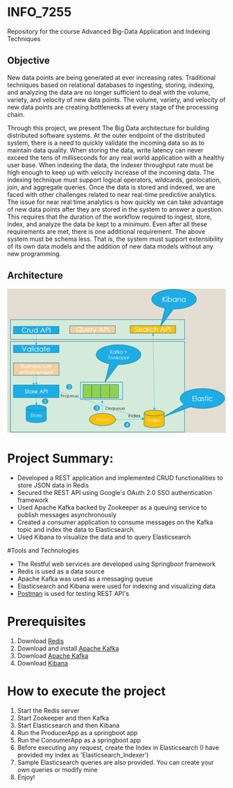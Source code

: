 # INFO_7255
Repository for the course Advanced Big-Data Application and Indexing Techniques

## Objective
New data points are being generated at ever increasing rates. Traditional techniques based on relational databases to ingesting, storing, indexing, and analyzing the data are no longer sufficient to deal with the volume, variety, and velocity of new data points. The volume, variety, and velocity of new data points are creating bottlenecks at every stage of the processing chain. 

Through this project, we present The Big Data architecture for building distributed software systems. At the outer endpoint of the distributed system, there is a need to quickly validate the incoming data so as to maintain data quality. When storing the data, write latency can never exceed the tens of milliseconds for any real world application with a healthy user base. When indexing the data, the indexer throughput rate must be high enough to keep up with velocity increase of the incoming data. The indexing technique must support logical operators, wildcards, geolocation, join, and aggregate queries. Once the data is stored and indexed, we are faced with other challenges related to near real-time predictive analytics. The issue for near real time analytics is how quickly we can take advantage of new data points after they are stored in the system to answer a question. This requires that the duration of the workflow required to ingest, store, index, and analyze the data be kept to a minimum. Even after all these requirements are met, there is one additional requirement. The above system must be schema less. That is, the system must support extensibility of its own data models and the addition of new data models without any new programming.

## Architecture
![alt text](https://github.com/ClarenceDSilva/Big-Data-Indexing/blob/master/readme_images/architecture.PNG)


# Project Summary:
- Developed a REST application and implemented CRUD functionalities to store JSON data in Redis
- Secured the REST API using Google's OAuth 2.0 SSO authentication framework
- Used Apache Kafka backed by Zookeeper as a queuing service to publish messages asynchronously
- Created a consumer application to consume messages on the Kafka topic and index the data to Elasticsearch. 
- Used Kibana to visualize the data and to query Elasticsearch

#Tools and Technologies
- The Restful web services are developed using Springboot framework
- Redis is used as a data source
- Apache Kafka was used as a messaging queue
- Elasticsearch and Kibana were used for indexing and visualizing data
- [Postman](https://www.getpostman.com/) is used for testing REST API's

# Prerequisites
1. Download [Redis](https://redis.io/download) 
2. Download and install [Apache Kafka](https://kafka.apache.org/downloads)
3. Download [Apache Kafka](https://www.elastic.co/downloads/elasticsearch)
4. Download [Kibana](https://www.elastic.co/downloads/kibana)

# How to execute the project
1. Start the Redis server
2. Start Zookeeper and then Kafka
3. Start Elasticsearch and then Kibana
4. Run the ProducerApp as a springboot app
5. Run the ConsumerApp as a springboot app
6. Before executing any request, create the Index in Elasticsearch (I have provided my index as 'Elasticsearch_Indexer')
7. Sample Elasticsearch queries are also provided. You can create your own queries or modify mine
8. Enjoy!
